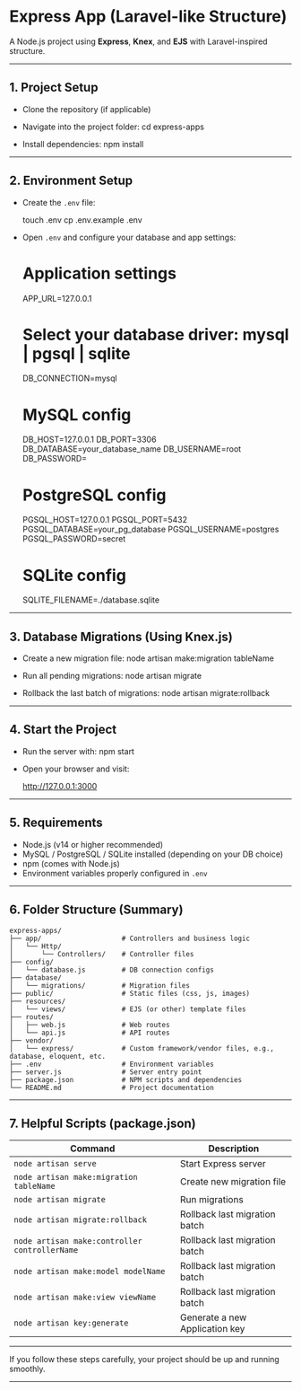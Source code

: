 # Express App (Laravel-like Structure)

A Node.js project using **Express**, **Knex**, and **EJS** with Laravel-inspired structure.

---

## 1. Project Setup

- Clone the repository (if applicable)
- Navigate into the project folder:
    cd express-apps

- Install dependencies:
    npm install
---

## 2. Environment Setup

- Create the `.env` file:

    touch .env
    cp .env.example .env

- Open `.env` and configure your database and app settings:
    
    # Application settings
    APP_URL=127.0.0.1

    # Select your database driver: mysql | pgsql | sqlite
    DB_CONNECTION=mysql

    # MySQL config
    DB_HOST=127.0.0.1
    DB_PORT=3306
    DB_DATABASE=your_database_name
    DB_USERNAME=root
    DB_PASSWORD=

    # PostgreSQL config
    PGSQL_HOST=127.0.0.1
    PGSQL_PORT=5432
    PGSQL_DATABASE=your_pg_database
    PGSQL_USERNAME=postgres
    PGSQL_PASSWORD=secret

    # SQLite config
    SQLITE_FILENAME=./database.sqlite
---

## 3. Database Migrations (Using Knex.js)

- Create a new migration file:
    node artisan make:migration tableName

- Run all pending migrations:
    node artisan migrate

- Rollback the last batch of migrations:
    node artisan migrate:rollback
---

## 4. Start the Project

- Run the server with:
    npm start

- Open your browser and visit:

    http://127.0.0.1:3000

---

## 5. Requirements

- Node.js (v14 or higher recommended)
- MySQL / PostgreSQL / SQLite installed (depending on your DB choice)
- npm (comes with Node.js)
- Environment variables properly configured in `.env`

---

## 6. Folder Structure (Summary)

    express-apps/
    ├── app/                    # Controllers and business logic
    │   └── Http/
    │       └── Controllers/    # Controller files
    ├── config/
    │   └── database.js         # DB connection configs
    ├── database/
    │   └── migrations/         # Migration files
    ├── public/                 # Static files (css, js, images)
    ├── resources/
    │   └── views/              # EJS (or other) template files
    ├── routes/
    │   ├── web.js              # Web routes
    │   └── api.js              # API routes
    ├── vendor/
    │   └── express/            # Custom framework/vendor files, e.g., database, eloquent, etc.
    ├── .env                    # Environment variables
    ├── server.js               # Server entry point
    ├── package.json            # NPM scripts and dependencies
    └── README.md               # Project documentation


---

## 7. Helpful Scripts (package.json)

| Command                                            | Description                        |
|----------------------------------------------------|------------------------------------|
| `node artisan serve`                               | Start Express server               |
| `node artisan make:migration tableName`            | Create new migration file          |
| `node artisan migrate`                             | Run migrations                     |
| `node artisan migrate:rollback`                    | Rollback last migration batch      |
| `node artisan make:controller controllerName`      | Rollback last migration batch      |
| `node artisan make:model modelName`                | Rollback last migration batch      |
| `node artisan make:view viewName`                  | Rollback last migration batch      |
| `node artisan key:generate`                        | Generate a new Application key     |

---

If you follow these steps carefully, your project should be up and running smoothly.

---